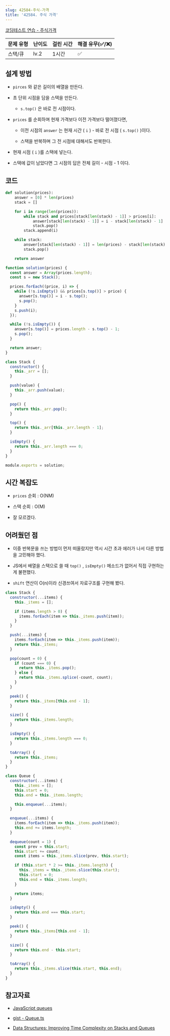 ```yaml
---
slug: 42584-주식-가격
title: '42584. 주식 가격'
---
```


[코딩테스트 연습 - 주식가격](https://programmers.co.kr/learn/courses/30/lessons/42584)

| 문제 유형 | 난이도 | 걸린 시간 | 해결 유무(✅/❌) |
| --------- | ------ | --------- | ---------------- |
| 스택/큐   | lv.2   | 1시간     | ✅               |

## 설계 방법

- `pirces` 와 같은 길이의 배열을 만든다.

- 초 단위 시점을 담을 스택을 만든다.

  - `s.top()` 은 바로 전 시점이다.

- `prices` 를 순회하며 현재 가격보다 이전 가격보다 떨어졌다면,

  - 이전 시점의 `answer` 는 현재 시간 ( `i` ) - 바로 전 시점 ( `s.top()` )이다.

  - 스택을 반복하며 그 전 시점에 대해서도 반복한다.

- 현재 시점 ( `i` )를 스택에 넣는다.

- 스택에 값이 남았다면 그 시점의 답은 전체 길이 - 시점 - 1 이다.

## 코드

```python
def solution(prices):
    answer = [0] * len(prices)
    stack = []

    for i in range(len(prices)):
        while stack and prices[stack[len(stack) - 1]] > prices[i]:
            answer[stack[len(stack) - 1]] = i - stack[len(stack) - 1]
            stack.pop()
        stack.append(i)

    while stack:
        answer[stack[len(stack) - 1]] = len(prices) - stack[len(stack) - 1] - 1
        stack.pop()

    return answer
```

```javascript
function solution(prices) {
  const answer = Array(prices.length);
  const s = new Stack();

  prices.forEach((price, i) => {
    while (!s.isEmpty() && prices[s.top()] > price) {
      answer[s.top()] = i - s.top();
      s.pop();
    }
    s.push(i);
  });

  while (!s.isEmpty()) {
    answer[s.top()] = prices.length - s.top() - 1;
    s.pop();
  }

  return answer;
}

class Stack {
  constructor() {
    this._arr = [];
  }

  push(value) {
    this._arr.push(value);
  }

  pop() {
    return this._arr.pop();
  }

  top() {
    return this._arr[this._arr.length - 1];
  }

  isEmpty() {
    return this._arr.length === 0;
  }
}

module.exports = solution;
```

## 시간 복잡도

- `prices` 순회 : O(NM)

- 스택 순회 : O(M)

- 잘 모르겠다.

## 어려웠던 점

- 이중 반복문을 쓰는 방법이 먼저 떠올랐지만 역시 시간 초과 에러가 나서 다른 방법을 고민해야 했다.

- JS에서 배열을 스택으로 쓸 때 `top()` , `isEmpty()` 메소드가 없어서 직접 구현하는게 불편했다.

- `shift` 연산이 O(n)이라 신경쓰여서 자료구조를 구현해 봤다.

```javascript
class Stack {
  constructor(...items) {
    this._items = [];

    if (items.length > 0) {
      items.forEach(item => this._items.push(item));
    }
  }

  push(...items) {
    items.forEach(item => this._items.push(item));
    return this._items;
  }

  pop(count = 0) {
    if (count === 0) {
      return this._items.pop();
    } else {
      return this._items.splice(-count, count);
    }
  }

  peek() {
    return this._items[this.end - 1];
  }

  size() {
    return this._items.length;
  }

  isEmpty() {
    return this._items.length === 0;
  }

  toArray() {
    return this._items;
  }
}
```

```javascript
class Queue {
  constructor(...items) {
    this._items = [];
    this.start = 0;
    this.end = this._items.length;

    this.enqueue(...items);
  }

  enqueue(...items) {
    items.forEach(item => this._items.push(item));
    this.end += items.length;
  }

  dequeue(count = 1) {
    const prev = this.start;
    this.start += count;
    const items = this._items.slice(prev, this.start);

    if (this.start * 2 >= this._items.length) {
      this._items = this._items.slice(this.start);
      this.start = 0;
      this.end = this._items.length;
    }

    return items;
  }

  isEmpty() {
    return this.end === this.start;
  }

  peek() {
    return this._items[this.end - 1];
  }

  size() {
    return this.end - this.start;
  }

  toArray() {
    return this._items.slice(this.start, this.end);
  }
}
```

## 참고자료

- [JavaScript queues](http://code.iamkate.com/javascript/queues/)

- [gist - Queue.ts](https://gist.github.com/tbjgolden/142f2e0b2c1670812959e3588c4fa8a2)

- [Data Structures: Improving Time Complexity on Stacks and Queues](https://medium.com/better-programming/improving-time-complexity-on-stacks-and-queues-7396ab7b5a2b)
